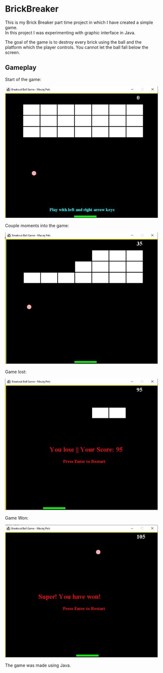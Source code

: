 # BrickBreaker

This is my Brick Breaker part time project in which I have created a simple game.  
In this project I was experimenting with graphic interface in Java.

The goal of the game is to destroy every brick using the ball and the platform which the player controls. You cannot let the ball fall below the screen.

## Gameplay

Start of the game:

![picture](https://github.com/Pelc314/BrickBreaker/blob/main/img/GameStart.jpg)

Couple moments into the game:

![picture](https://github.com/Pelc314/BrickBreaker/blob/main/img/GameMiddle.jpg)

Game lost:

![picture](https://github.com/Pelc314/BrickBreaker/blob/main/img/GameLost.jpg)

Game Won:

![picture](https://github.com/Pelc314/BrickBreaker/blob/main/img/GameWon.jpg)

The game was made using Java.
